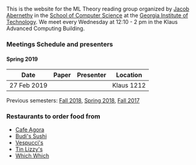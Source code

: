 This is the website for the ML Theory reading group organized by [Jacob Abernethy](https://www.cc.gatech.edu/~jabernethy9/) in the [School of Computer Science](https://www.scs.gatech.edu/) at the [Georgia Institute of Technology](http://www.gatech.edu/). We meet every Wednesday at 12:10 - 2 pm in the Klaus Advanced Computing Building.


### Meetings Schedule and presenters

#### Spring 2019

| Date        | Paper         | Presenter |   Location|
| :-------------: |:-------------: |:-------------: |:-------------: |
| 27 Feb 2019    | []() | []() | Klaus 1212 |



Previous semesters: [Fall 2018](fall18), [Spring 2018](spring18), [Fall 2017](fall17)



### Restaurants to order food from
- [Cafe Agora](https://www.yelp.com/biz/cafe-agora-midtown-atlanta)
- [Budi's Sushi](https://www.budissushi.com/)
- [Vespucci's](http://www.vespuccispizza.com/)
- [Tin Lizzy's](http://www.tinlizzyscantina.com/)
- [Which Which](https://www.whichwich.com/)
